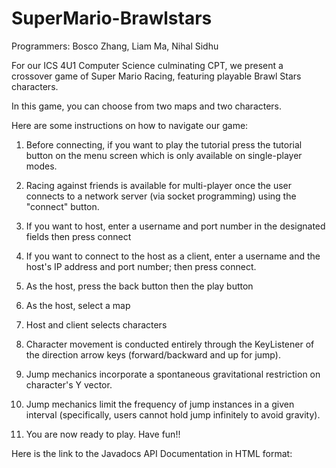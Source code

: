 # SuperMario-Brawlstars
Programmers: Bosco Zhang, Liam Ma, Nihal Sidhu

For our ICS 4U1 Computer Science culminating CPT, we present a crossover game of Super Mario Racing, featuring playable Brawl Stars characters. 

In this game, you can choose from two maps and two characters. 

Here are some instructions on how to navigate our game:
1. Before connecting, if you want to play the tutorial press the tutorial button on the menu screen which is only available on single-player modes.
  
2. Racing against friends is available for multi-player once the user connects to a network server (via socket programming) using the "connect" button.
   
3. If you want to host, enter a username and port number in the designated fields then press connect

4. If you want to connect to the host as a client, enter a username and the host's IP address and port number; then press connect.

5. As the host, press the back button then the play button

6. As the host, select a map

7. Host and client selects characters

8. Character movement is conducted entirely through the KeyListener of the direction arrow keys (forward/backward and up for jump).

9. Jump mechanics incorporate a spontaneous gravitational restriction on character's Y vector.

10. Jump mechanics limit the frequency of jump instances in a given interval (specifically, users cannot hold jump infinitely to avoid gravity).

11. You are now ready to play. Have fun!!

Here is the link to the Javadocs API Documentation in HTML format: 
